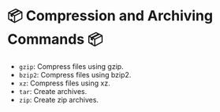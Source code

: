 # 📦 Compression and Archiving Commands 📦

- `gzip`: Compress files using gzip.
- `bzip2`: Compress files using bzip2.
- `xz`: Compress files using xz.
- `tar`: Create archives.
- `zip`: Create zip archives.
